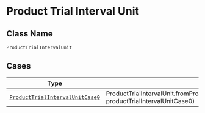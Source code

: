 
# Product Trial Interval Unit

## Class Name

`ProductTrialIntervalUnit`

## Cases

| Type | Factory Method |
|  --- | --- |
| [`ProductTrialIntervalUnitCase0`](../../../doc/models/containers/product-trial-interval-unit-case-0.md) | ProductTrialIntervalUnit.fromProductTrialIntervalUnitCase0(ProductTrialIntervalUnitCase0 productTrialIntervalUnitCase0) |

